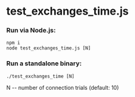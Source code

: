 # test_exchanges_time.js
### Run via Node.js:
```
npm i
node test_exchanges_time.js [N]
```

### Run a standalone binary:
```
./test_exchanges_time [N]
```

N -- number of connection trials (default: 10)
